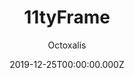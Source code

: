 ---
title: 11tyFrame
github: https://github.com/octoxalis/11tyframe
demo: https://11tyframe.netlify.app/
author: Octoxalis
date: 2019-12-25T00:00:00.000Z
ssg:
  - Eleventy
cms:
  - No CMS
description: A light site frame using Eleventy static site generator
stale: true
draft: true
---